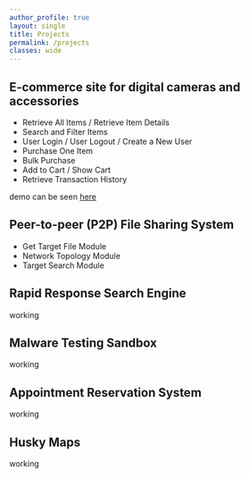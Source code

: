 ```yaml
---
author_profile: true
layout: single
title: Projects
permalink: /projects
classes: wide
---
```


## E-commerce site for digital cameras and accessories

* Retrieve All Items / Retrieve Item Details
* Search and Filter Items
* User Login / User Logout / Create a New User
* Purchase One Item
* Bulk Purchase
* Add to Cart / Show Cart
* Retrieve Transaction History

demo can be seen [here](https://drive.google.com/file/d/11hZTdT0-b2t6fvhqva9isUdp3xHdoPYG/view?usp=sharing)

## Peer-to-peer (P2P) File Sharing System

* Get Target File Module
* Network Topology Module
* Target Search Module


## Rapid Response Search Engine

working

## Malware Testing Sandbox

working

## Appointment Reservation System

working

## Husky Maps

working